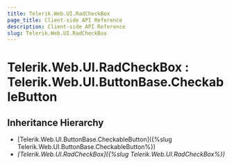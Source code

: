 ```yaml
---
title: Telerik.Web.UI.RadCheckBox
page_title: Client-side API Reference
description: Client-side API Reference
slug: Telerik.Web.UI.RadCheckBox
---
```


# Telerik.Web.UI.RadCheckBox : Telerik.Web.UI.ButtonBase.CheckableButton

## Inheritance Hierarchy

* [Telerik.Web.UI.ButtonBase.CheckableButton]({%slug Telerik.Web.UI.ButtonBase.CheckableButton%})
* *[Telerik.Web.UI.RadCheckBox]({%slug Telerik.Web.UI.RadCheckBox%})*
